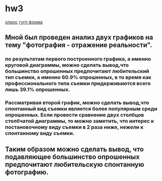 # hw3
[опрос](https://docs.google.com/forms/d/11V30K52yUCrgFkzxXXCg77qUXJhFV0i1r03EUSgqOyo/edit?usp=sharing)
[гугл форма](https://docs.google.com/spreadsheets/d/1FPNGFaKq9lS3c0N_FfyJEoiRDxdXo-vEAARwsSwzgeM/edit?usp=sharing)
##  Мной был проведен анализ двух графиков на тему "фотография -  отражение реальности".
### по результатам первого построенного графика, а именно круговой диаграммы, можно сделать вывод,что большинство опрошенных предпочитают любительский тип съемки, а именно 60.9% опрошенных, в то время как   профессионального типа съемки придерживаются всего лишь 39.1% опрошенных.
### Рассматривая второй график, можно сделать вывод,что спонтанный вид съемки является более популярным среди опрошенных. Если провести сравнение двух столбцов столбчатой диаграммы, то можно заметить, что интерес к постановочному виду съемки  в 2 раза ниже, нежели к спонтанному виду съемки.
## Таким образом можно сделать вывод, что подавляющее большинство опрошенных предпочитают любительскую спонтанную фотографию.
